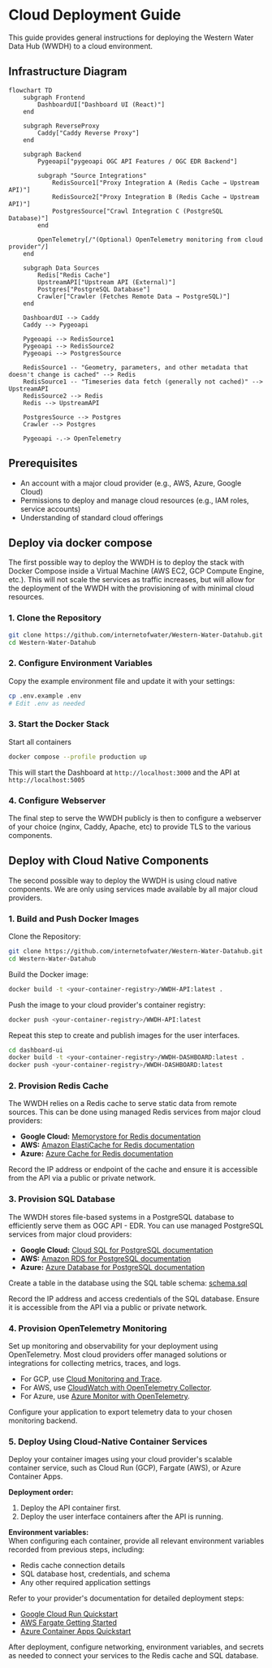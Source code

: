 # Cloud Deployment Guide

This guide provides general instructions for deploying the Western Water Data Hub (WWDH) to a cloud environment.

## Infrastructure Diagram

```mermaid
flowchart TD
    subgraph Frontend
        DashboardUI["Dashboard UI (React)"]
    end

    subgraph ReverseProxy
        Caddy["Caddy Reverse Proxy"]
    end

    subgraph Backend
        Pygeoapi["pygeoapi OGC API Features / OGC EDR Backend"]

        subgraph "Source Integrations"
            RedisSource1["Proxy Integration A (Redis Cache → Upstream API)"]
            RedisSource2["Proxy Integration B (Redis Cache → Upstream API)"]
            PostgresSource["Crawl Integration C (PostgreSQL Database)"]
        end

        OpenTelemetry[/"(Optional) OpenTelemetry monitoring from cloud provider"/]
    end

    subgraph Data Sources
        Redis["Redis Cache"]
        UpstreamAPI["Upstream API (External)"]
        Postgres["PostgreSQL Database"]
        Crawler["Crawler (Fetches Remote Data → PostgreSQL)"]
    end

    DashboardUI --> Caddy
    Caddy --> Pygeoapi

    Pygeoapi --> RedisSource1
    Pygeoapi --> RedisSource2
    Pygeoapi --> PostgresSource

    RedisSource1 -- "Geometry, parameters, and other metadata that doesn't change is cached" --> Redis
    RedisSource1 -- "Timeseries data fetch (generally not cached)" --> UpstreamAPI
    RedisSource2 --> Redis
    Redis --> UpstreamAPI

    PostgresSource --> Postgres
    Crawler --> Postgres

    Pygeoapi -.-> OpenTelemetry
```

## Prerequisites

- An account with a major cloud provider (e.g., AWS, Azure, Google Cloud)
- Permissions to deploy and manage cloud resources (e.g., IAM roles, service accounts)
- Understanding of standard cloud offerings

## Deploy via docker compose

The first possible way to deploy the WWDH is to deploy the stack with Docker Compose inside a
Virtual Machine (AWS EC2, GCP Compute Engine, etc.). This will not scale the services as traffic increases, but
will allow for the deployment of the WWDH with the provisioning of with minimal cloud resources.

### 1. Clone the Repository

```bash
git clone https://github.com/internetofwater/Western-Water-Datahub.git
cd Western-Water-Datahub
```

### 2. Configure Environment Variables

Copy the example environment file and update it with your settings:

```bash
cp .env.example .env
# Edit .env as needed
```

### 3. Start the Docker Stack

Start all containers

```bash
docker compose --profile production up
```

This will start the Dashboard at `http://localhost:3000` and the API at `http://localhost:5005`

### 4. Configure Webserver

The final step to serve the WWDH publicly is then to configure a webserver of your choice
(nginx, Caddy, Apache, etc) to provide TLS to the various components.

## Deploy with Cloud Native Components

The second possible way to deploy the WWDH is using cloud native components. We are only using
services made available by all major cloud providers.

### 1. Build and Push Docker Images

Clone the Repository:

```bash
git clone https://github.com/internetofwater/Western-Water-Datahub.git
cd Western-Water-Datahub
```

Build the Docker image:

```bash
docker build -t <your-container-registry>/WWDH-API:latest .
```

Push the image to your cloud provider's container registry:

```bash
docker push <your-container-registry>/WWDH-API:latest
```

Repeat this step to create and publish images for the user interfaces.

```bash
cd dashboard-ui
docker build -t <your-container-registry>/WWDH-DASHBOARD:latest .
docker push <your-container-registry>/WWDH-DASHBOARD:latest
```

### 2. Provision Redis Cache

The WWDH relies on a Redis cache to serve static data from remote sources. This can be done using managed Redis services from major cloud providers:

- **Google Cloud:** [Memorystore for Redis documentation](https://cloud.google.com/memorystore/docs/redis)
- **AWS:** [Amazon ElastiCache for Redis documentation](https://docs.aws.amazon.com/AmazonElastiCache/latest/red-ug/WhatIs.html)
- **Azure:** [Azure Cache for Redis documentation](https://learn.microsoft.com/en-us/azure/azure-cache-for-redis/)

Record the IP address or endpoint of the cache and ensure it is accessible from the API via a public or private network.

### 3. Provision SQL Database

The WWDH stores file-based systems in a PostgreSQL database to efficiently serve them as OGC API - EDR. You can use managed PostgreSQL services from major cloud providers:

- **Google Cloud:** [Cloud SQL for PostgreSQL documentation](https://cloud.google.com/sql/docs/postgres)
- **AWS:** [Amazon RDS for PostgreSQL documentation](https://docs.aws.amazon.com/AmazonRDS/latest/UserGuide/CHAP_PostgreSQL.html)
- **Azure:** [Azure Database for PostgreSQL documentation](https://learn.microsoft.com/en-us/azure/postgresql/)

Create a table in the database using the SQL table schema: [schema.sql](/packages/resviz/schema.sql)

Record the IP address and access credentials of the SQL database. Ensure it is accessible from the API via a public or private network.

### 4. Provision OpenTelemetry Monitoring

Set up monitoring and observability for your deployment using OpenTelemetry. Most cloud providers offer managed solutions or integrations for collecting metrics, traces, and logs.

- For GCP, use [Cloud Monitoring and Trace](https://cloud.google.com/monitoring/docs).
- For AWS, use [CloudWatch with OpenTelemetry Collector](https://docs.aws.amazon.com/eks/latest/userguide/otel-collector.html).
- For Azure, use [Azure Monitor with OpenTelemetry](https://learn.microsoft.com/en-us/azure/azure-monitor/app/opentelemetry-overview).

Configure your application to export telemetry data to your chosen monitoring backend.

### 5. Deploy Using Cloud-Native Container Services

Deploy your container images using your cloud provider's scalable container service, such as Cloud Run (GCP), Fargate (AWS), or Azure Container Apps.

**Deployment order:**

1. Deploy the API container first.
2. Deploy the user interface containers after the API is running.

**Environment variables:**  
When configuring each container, provide all relevant environment variables recorded from previous steps, including:

- Redis cache connection details
- SQL database host, credentials, and schema
- Any other required application settings

Refer to your provider's documentation for detailed deployment steps:

- [Google Cloud Run Quickstart](https://cloud.google.com/run/docs/quickstarts)
- [AWS Fargate Getting Started](https://docs.aws.amazon.com/AmazonECS/latest/developerguide/getting-started-fargate.html)
- [Azure Container Apps Quickstart](https://learn.microsoft.com/en-us/azure/container-apps/get-started)

After deployment, configure networking, environment variables, and secrets as needed to connect your services to the Redis cache and SQL database.
